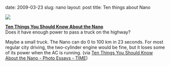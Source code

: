 date: 2009-03-23
slug: nano
layout: post
title: Ten things about Nano


<a href="http://www.time.com/time/photogallery/0,29307,1887087_1860657,00.html"><img src="/tumblr_files/kLg0R7T3tleoprvrOyRfNDNJo1_500.jpg"/></a><br/><p><a href="http://www.time.com/time/photogallery/0,29307,1887087_1860659,00.html" target="_blank"><b>Ten Things You Should Know About the Nano</b><br/></a>Does it have enough power to pass a truck on the highway?<br/>

Maybe a small truck. The Nano can do 0 to 100&#160;km in 23 seconds. For most regular city driving, the two-cylinder engine would be fine, but it loses some of its power when the AC is running. (via <a href="http://www.time.com/time/photogallery/0,29307,1887087_1860657,00.html" target="_blank">Ten Things You Should Know About the Nano - Photo Essays - TIME</a>)</p>
